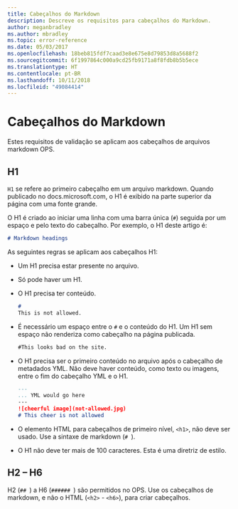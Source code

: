 ```yaml
---
title: Cabeçalhos do Markdown
description: Descreve os requisitos para cabeçalhos do Markdown.
author: meganbradley
ms.author: mbradley
ms.topic: error-reference
ms.date: 05/03/2017
ms.openlocfilehash: 18beb815fdf7caad3e8e675e8d79853d8a5688f2
ms.sourcegitcommit: 6f1997864c000a9cd25fb9171a8f8fdb8b5b5ece
ms.translationtype: HT
ms.contentlocale: pt-BR
ms.lasthandoff: 10/11/2018
ms.locfileid: "49084414"
---
```

# <a name="markdown-headings"></a>Cabeçalhos do Markdown

Estes requisitos de validação se aplicam aos cabeçalhos de arquivos markdown OPS.

## <a name="h1"></a>H1

`H1` se refere ao primeiro cabeçalho em um arquivo markdown. Quando publicado no docs.microsoft.com, o H1 é exibido na parte superior da página com uma fonte grande.

O H1 é criado ao iniciar uma linha com uma barra única (`#`) seguida por um espaço e pelo texto do cabeçalho. Por exemplo, o H1 deste artigo é:

```md
# Markdown headings
```

As seguintes regras se aplicam aos cabeçalhos H1:

- Um H1 precisa estar presente no arquivo.
- Só pode haver um H1.
- O H1 precisa ter conteúdo.

  ```markdown
  # 
  This is not allowed.
  ```
- É necessário um espaço entre o `#` e o conteúdo do H1. Um H1 sem espaço não renderiza como cabeçalho na página publicada.

  ```markdown
  #This looks bad on the site.
  ```
- O H1 precisa ser o primeiro conteúdo no arquivo após o cabeçalho de metadados YML. Não deve haver conteúdo, como texto ou imagens, entre o fim do cabeçalho YML e o H1.

  ```markdown
  ---
  ... YML would go here
  ---
  ![cheerful image](not-allowed.jpg)
  # This cheer is not allowed
  ```
- O elemento HTML para cabeçalhos de primeiro nível, `<h1>`, não deve ser usado. Use a sintaxe de markdown (`# `).
- O H1 não deve ter mais de 100 caracteres. Esta é uma diretriz de estilo.

## <a name="h2---h6"></a>H2 – H6

H2 (`## `) a H6 (`###### `) são permitidos no OPS. Use os cabeçalhos de markdown, e não o HTML (`<h2>` - `<h6>`), para criar cabeçalhos.
